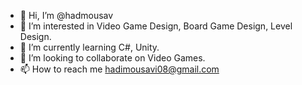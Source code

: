 - 👋 Hi, I’m @hadmousav
- 👀 I’m interested in Video Game Design, Board Game Design, Level Design.
- 🌱 I’m currently learning C#, Unity.
- 💞️ I’m looking to collaborate on Video Games.
- 📫 How to reach me hadimousavi08@gmail.com

<!---
hadmousav/hadmousav is a ✨ special ✨ repository because its `README.md` (this file) appears on your GitHub profile.
You can click the Preview link to take a look at your changes.
--->
